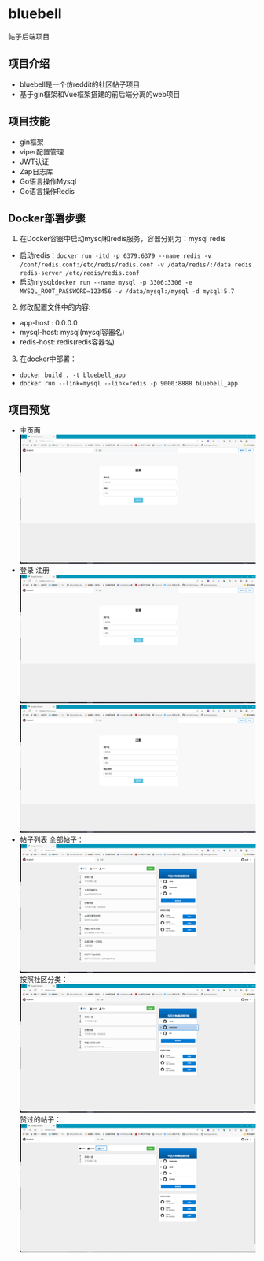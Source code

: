 # bluebell
帖子后端项目

## 项目介绍
- bluebell是一个仿reddit的社区帖子项目
- 基于gin框架和Vue框架搭建的前后端分离的web项目

## 项目技能

- gin框架
- viper配置管理
- JWT认证
- Zap日志库
- Go语言操作Mysql
- Go语言操作Redis

## Docker部署步骤
1. 在Docker容器中启动mysql和redis服务，容器分别为：mysql redis
  - 启动redis：``` docker run -itd -p 6379:6379 --name redis -v /conf/redis.conf:/etc/redis/redis.conf -v /data/redis/:/data redis redis-server /etc/redis/redis.conf ```
  - 启动mysql:``` docker run --name mysql -p 3306:3306 -e MYSQL_ROOT_PASSWORD=123456 -v /data/mysql:/mysql -d mysql:5.7 ```
2. 修改配置文件中的内容:
  - app-host : 0.0.0.0
  - mysql-host: mysql(mysql容器名)
  - redis-host: redis(redis容器名)
3. 在docker中部署：
  - ``` docker build . -t bluebell_app ```
  - ``` docker run --link=mysql --link=redis -p 9000:8888 bluebell_app ```

## 项目预览
- 主页面
![img.png](imgs/img.png)
- 登录 注册
![img.png](imgs/img_1.png)
![img.png](imgs/img_2.png)
- 帖子列表
全部帖子：
![img_1.png](imgs/img_3.png)
按照社区分类：
![img_1.png](imgs/img_4.png)
赞过的帖子：
![img_1.png](imgs/img_5.png)

